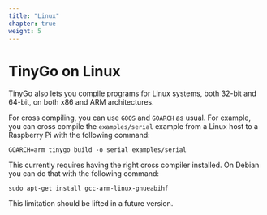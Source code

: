 ```yaml
---
title: "Linux"
chapter: true
weight: 5
---
```


# TinyGo on Linux

TinyGo also lets you compile programs for Linux systems, both 32-bit and 64-bit, on both x86 and ARM architectures.

For cross compiling, you can use `GOOS` and `GOARCH` as usual. For example, you can cross compile the `examples/serial` example from a Linux host to a Raspberry Pi with the following command:

    GOARCH=arm tinygo build -o serial examples/serial

This currently requires having the right cross compiler installed. On Debian you can do that with the following command:

    sudo apt-get install gcc-arm-linux-gnueabihf

This limitation should be lifted in a future version.
